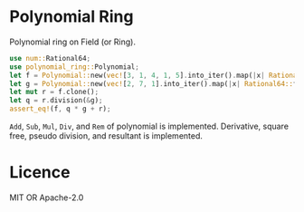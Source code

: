 # Polynomial Ring
Polynomial ring on Field (or Ring).

```rust
use num::Rational64;
use polynomial_ring::Polynomial;
let f = Polynomial::new(vec![3, 1, 4, 1, 5].into_iter().map(|x| Rational64::from_integer(x)).collect());
let g = Polynomial::new(vec![2, 7, 1].into_iter().map(|x| Rational64::from_integer(x)).collect());
let mut r = f.clone();
let q = r.division(&g);
assert_eq!(f, q * g + r);
```

`Add`, `Sub`, `Mul`, `Div`, and `Rem` of polynomial is implemented.
Derivative, square free, pseudo division, and resultant is implemented.

# Licence
MIT OR Apache-2.0
